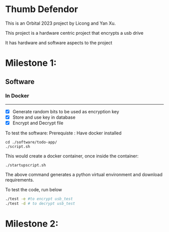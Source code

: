 # Thumb Defendor

This is an Orbital 2023 project by Licong and Yan Xu.

This project is a hardware centric project that encrypts a usb drive

It has hardware and software aspects to the project


<h1>Milestone 1:</h1>

<h2>Software</h2>

<h3>In Docker</h3>

----------

 - [X] Generate random bits to be used as encryption key
 - [X] Store and use key in database
 - [X] Encrypt and Decrypt file 

To test the software:
Prerequiste : Have docker installed
```
cd ./software/todo-app/
./script.sh

```
This would create a docker container, once inside the container:
```
./startupscript.sh
```

The above command generates a python virtual environment and download requirements.

To test the code, run below
``` bash
./test -e #to encrypt usb_test
./test -d # to decrypt usb_test
```


<h1>Milestone 2:</h1>
